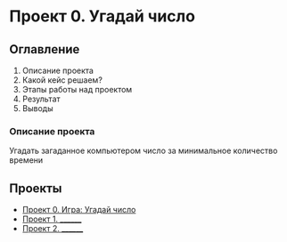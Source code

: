 # Проект 0. Угадай число

## Оглавление
1. Описание проекта
2. Какой кейс решаем?
3. Этапы работы над проектом
4. Результат 
5. Выводы

### Описание проекта
Угадать загаданное компьютером число за минимальное количество времени

## Проекты

* [Проект 0. Игра: Угадай число](https://github.com/SkilfactoryDS/sf_data_science/tree/main/project_0)
* [Проект 1. ______](____)
* [Проект 2. ______](____)
